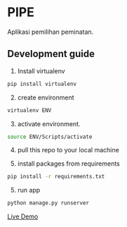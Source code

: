 # PIPE

Aplikasi pemilihan peminatan.

## Development guide

1. Install virtualenv

```bash
pip install virtualenv
```

2. create environment

```bash
virtualenv ENV
```

3. activate environment.

```bash
source ENV/Scripts/activate
```

4. pull this repo to your local machine

5. install packages from requirements

```bash
pip install -r requirements.txt
```

5. run app

```bash
python manage.py runserver
```

[Live Demo](https://pipe-v2.herokuapp.com/)
